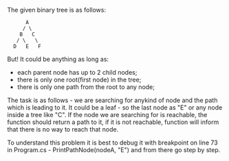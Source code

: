 The given binary tree is as follows:

```
      A
     / \
    B   C
   / \   \
  D   E   F
```
But! It could be anything as long as:
- each parent node has up to 2 child nodes;
- there is only one root(first node) in the tree;
- there is only one path from the root to any node;

The task is as follows - we are searching for anykind of node and the path which is leading to it. It
could be a leaf - so the last node as "E" or any node inside a tree like "C". If the node we are searching for
is reachable, the function should return a path to it, if it is not reachable, function will inform that
there is no way to reach that node.

To understand this problem it is best to debug it with breakpoint on line 73 in Program.cs - PrintPathNode(nodeA, "E") and from there go step by step.




